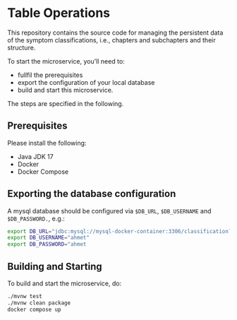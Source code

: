 # Table Operations

This repository contains the source code for managing the persistent data of the symptom classifications, i.e., chapters and subchapters and their structure.

To start the microservice, you'll need to:
- fullfil the prerequisites
- export the configuration of your local database
- build and start this microservice.

The steps are specified in the following.

## Prerequisites
Please install the following:
- Java JDK 17
- Docker
- Docker Compose 

## Exporting the database configuration
A mysql database should be configured via `$DB_URL`, `$DB_USERNAME` and `$DB_PASSWORD.`, e.g.:
```bash
export DB_URL="jdbc:mysql://mysql-docker-container:3306/classification?useSSL=false&allowPublicKeyRetrieval=true&serverTimezone=UTC&useLegacyDatetimeCode=false"
export DB_USERNAME="ahmet"
export DB_PASSWORD="ahmet
```

## Building and Starting

To build and start the microservice, do:
```bash
./mvnw test
./mvnw clean package
docker compose up
```

